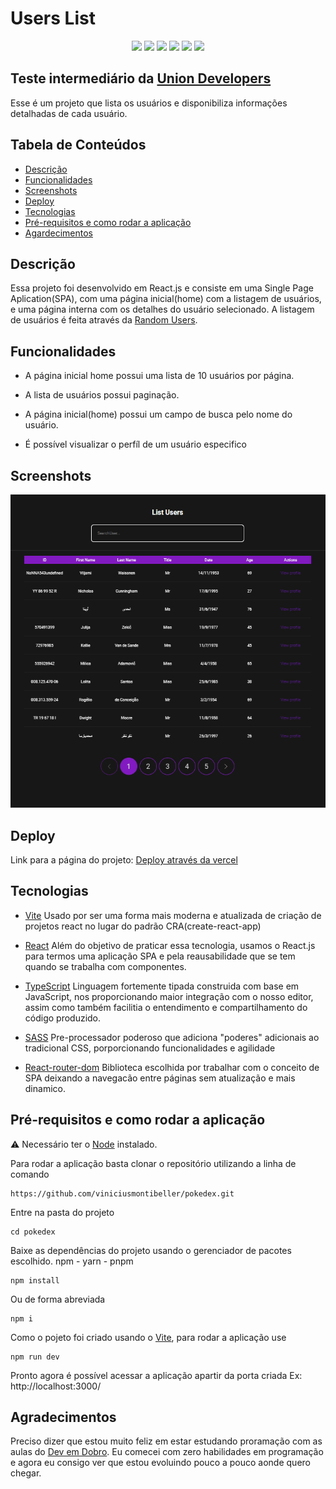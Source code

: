 # Users List &nbsp;

<p align="center">
<a href="https://react.dev/" target="_blank"><img src="https://img.shields.io/badge/React-20232A?style=for-the-badge&logo=react&logoColor=61DAFB" target="_blank"></a>
<a href="https://reactrouter.com/en/main" target="_blank"><img src="https://img.shields.io/badge/React_Router-CA4245?style=for-the-badge&logo=react-router&logoColor=white" target="_blank"></a>
<a href="https://www.typescriptlang.org/" target="_blank"><img src="https://img.shields.io/badge/TypeScript-007ACC?style=for-the-badge&logo=typescript&logoColor=white"/></a>
<a href="https://sass-lang.com/" target="_blank"><img src="https://img.shields.io/badge/Sass-CC6699?style=for-the-badge&logo=sass&logoColor=white"/></a>
<a href="https://vitejs.dev/" target="_blank"><img src="https://img.shields.io/badge/Vite-B73BFE?style=for-the-badge&logo=vite&logoColor=FFD62E"/></a>
<a href="https://vercel.com/" target="_blank"><img src="https://img.shields.io/badge/Vercel-000000?style=for-the-badge&logo=vercel&logoColor=white"/></a>

## Teste intermediário da [Union Developers](https://www.uniondevelopers.com.br/)

Esse é um projeto que lista os usuários e disponibiliza informações detalhadas de cada usuário.

## Tabela de Conteúdos

- [Descrição](#descricao)
- [Funcionalidades](#funcionalidades)
- [Screenshots](#screenshots)
- [Deploy](#deploy)
- [Tecnologias](#tecnologias)
- [Pré-requisitos e como rodar a aplicação](#pre-requisitos-e-como-rodar-a-aplicacao)
- [Agardecimentos](#agradecimentos)

## Descrição

Essa projeto foi desenvolvido em React.js e consiste em uma Single Page Aplication(SPA), com uma página inicial(home) com a listagem de usuários, e uma página interna com os detalhes do usuário selecionado. A listagem de usuários é feita através da [Random Users](https://randomuser.me/).

## Funcionalidades

- A página inicial home possui uma lista de 10 usuários por página.

- A lista de usuários possui paginação.

- A página inicial(home) possui um campo de busca pelo nome do usuário.

- É possível visualizar o perfíl de um usuário especifico

## Screenshots

<img src="./public/users-list.png">

## Deploy

Link para a página do projeto: [Deploy através da vercel](https://fetch-users-sigma.vercel.app/)

## Tecnologias

- [Vite](https://vitejs.dev/)
Usado por ser uma forma mais moderna e atualizada de criação de projetos react no lugar do padrão CRA(create-react-app)

- [React](https://react.dev/)
Além do objetivo de praticar essa tecnologia, usamos o React.js para termos uma aplicação SPA e pela reausabilidade que se tem quando se trabalha com componentes.

- [TypeScript](https://www.typescriptlang.org/)
Linguagem fortemente tipada construida com base em JavaScript, nos proporcionando maior integração com o nosso editor, assim como também facilitia o entendimento e compartilhamento do código produzido.

- [SASS](https://sass-lang.com/)
Pre-processador poderoso que adiciona "poderes" adicionais ao tradicional CSS, porporcionando funcionalidades e agilidade

- [React-router-dom](https://reactrouter.com/en/main)
Biblioteca escolhida por trabalhar com o conceito de SPA deixando a navegacão entre páginas sem atualização e mais dinamico.


## Pré-requisitos e como rodar a aplicação

:warning: Necessário ter o [Node](https://nodejs.org/en) instalado.

Para rodar a aplicação basta clonar o repositório utilizando a linha de comando
```
https://github.com/viniciusmontibeller/pokedex.git
```
Entre na pasta do projeto
```
cd pokedex
```
Baixe as dependências do projeto usando o gerenciador de pacotes escolhido. npm - yarn - pnpm
```
npm install  
```
Ou de forma abreviada 
```
npm i
```
Como o pojeto foi criado usando o [Vite](https://vitejs.dev/), para rodar a aplicação use
```
npm run dev
```
Pronto agora é possível acessar a aplicação apartir da porta criada Ex: http://localhost:3000/

## Agradecimentos

Preciso dizer que estou muito feliz em estar estudando proramação com as aulas do [Dev em Dobro](https://github.com/devemdobro). Eu comecei com zero habilidades em programação e agora eu consigo ver que estou evoluindo pouco a pouco aonde quero chegar.